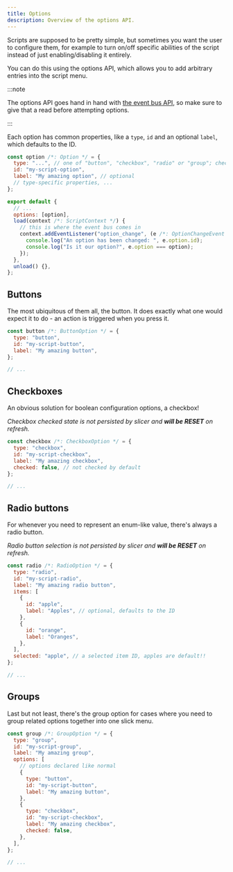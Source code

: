 ```yaml
---
title: Options
description: Overview of the options API.
---
```


Scripts are supposed to be pretty simple, but sometimes you want the user to configure them, for example to turn on/off specific abilities of the script instead of just enabling/disabling it entirely.

You can do this using the options API, which allows you to add arbitrary entries into the script menu.

:::note

The options API goes hand in hand with [the event bus API](/slicer/script/event), so make sure to give that a read before attempting options.

:::

Each option has common properties, like a `type`, `id` and an optional `label`, which defaults to the ID.

```js
const option /*: Option */ = {
  type: "...", // one of "button", "checkbox", "radio" or "group"; check the OptionType type
  id: "my-script-option",
  label: "My amazing option", // optional
  // type-specific properties, ...
};

export default {
  // ...
  options: [option],
  load(context /*: ScriptContext */) {
    // this is where the event bus comes in
    context.addEventListener("option_change", (e /*: OptionChangeEvent */) => {
      console.log("An option has been changed: ", e.option.id);
      console.log("Is it our option?", e.option === option);
    });
  },
  unload() {},
};
```

## Buttons

The most ubiquitous of them all, the button. It does exactly what one would expect it to do - an action is triggered when you press it.

```js
const button /*: ButtonOption */ = {
  type: "button",
  id: "my-script-button",
  label: "My amazing button",
};

// ...
```

## Checkboxes

An obvious solution for boolean configuration options, a checkbox!

_Checkbox checked state is not persisted by slicer and **will be RESET** on refresh._

```js
const checkbox /*: CheckboxOption */ = {
  type: "checkbox",
  id: "my-script-checkbox",
  label: "My amazing checkbox",
  checked: false, // not checked by default
};

// ...
```

## Radio buttons

For whenever you need to represent an enum-like value, there's always a radio button.

_Radio button selection is not persisted by slicer and **will be RESET** on refresh._

```js
const radio /*: RadioOption */ = {
  type: "radio",
  id: "my-script-radio",
  label: "My amazing radio button",
  items: [
    {
      id: "apple",
      label: "Apples", // optional, defaults to the ID
    },
    {
      id: "orange",
      label: "Oranges",
    },
  ],
  selected: "apple", // a selected item ID, apples are default!!
};

// ...
```

## Groups

Last but not least, there's the group option for cases where you need to group related options together into one slick menu.

```js
const group /*: GroupOption */ = {
  type: "group",
  id: "my-script-group",
  label: "My amazing group",
  options: [
    // options declared like normal
    {
      type: "button",
      id: "my-script-button",
      label: "My amazing button",
    },
    {
      type: "checkbox",
      id: "my-script-checkbox",
      label: "My amazing checkbox",
      checked: false,
    },
  ],
};

// ...
```
